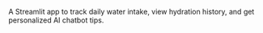A Streamlit app to track daily water intake, view hydration history, and get personalized AI chatbot tips.
